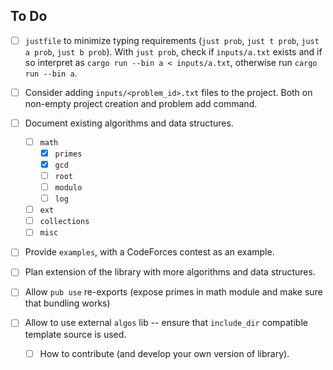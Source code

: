 ## To Do

- [ ] `justfile` to minimize typing requirements (`just prob`, `just t prob`, `just a prob`,
  `just b prob`). With `just prob`, check if `inputs/a.txt` exists and if so interpret as
  `cargo run --bin a < inputs/a.txt`, otherwise run `cargo run --bin a`.

- [ ] Consider adding `inputs/<problem_id>.txt` files to the project. Both on non-empty project
  creation and problem add command.

- [ ] Document existing algorithms and data structures.
  
  - [ ] `math`
    - [x] `primes`
    - [x] `gcd`
    - [ ] `root`
    - [ ] `modulo`
    - [ ] `log`
  - [ ] `ext`
  - [ ] `collections`
  - [ ] `misc`

- [ ] Provide `examples`, with a CodeForces contest as an example.

- [ ] Plan extension of the library with more algorithms and data structures.

- [ ] Allow `pub use` re-exports (expose primes in math module and make sure that bundling works)

- [ ] Allow to use external `algos` lib -- ensure that `include_dir` compatible template source is
  used.
  
  - [ ] How to contribute (and develop your own version of library).
